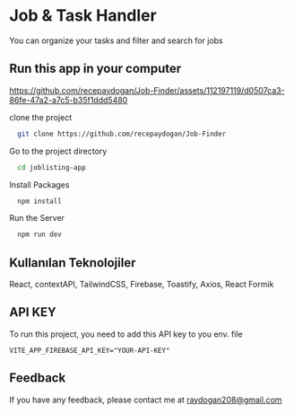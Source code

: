 
# Job & Task Handler

You can organize your tasks and filter and search for jobs
## Run this app in your computer


https://github.com/recepaydogan/Job-Finder/assets/112197119/d0507ca3-86fe-47a2-a7c5-b35f1ddd5480


clone the project

```bash
  git clone https://github.com/recepaydogan/Job-Finder
```

Go to the project directory

```bash
  cd joblisting-app
```

Install Packages

```bash
  npm install
```

Run the Server
```bash
  npm run dev
```

  
## Kullanılan Teknolojiler

React, contextAPI, TailwindCSS, Firebase, Toastify, Axios, React Formik


  
## API KEY

To run this project, you need to add this API key to you env. file

`VITE_APP_FIREBASE_API_KEY="YOUR-API-KEY"`



  
## Feedback

If you have any feedback, please contact me at raydogan208@gmail.com
  



  
